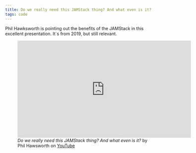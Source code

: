 ```yaml
---
title: Do we really need this JAMStack thing? And what even is it?
tags: code
---
```

Phil Hawksworth is pointing out the benefits of the JAMStack in this excellent presentation. It´s from 2019, but still relevant.

<figure class="md:bleed-right">
<iframe width="560" height="315" src="https://www.youtube.com/embed/YljH-aqKUFk" title="YouTube video player" frameborder="0" allow="accelerometer; autoplay; clipboard-write; encrypted-media; gyroscope; picture-in-picture" allowfullscreen></iframe>
<figcaption><cite>Do we really need this JAMStack thing? And what even is it?</cite> by Phil Hawsworth on <a href="https://youtu.be/YljH-aqKUFk">YouTube</a></figcaption>
</figure>
